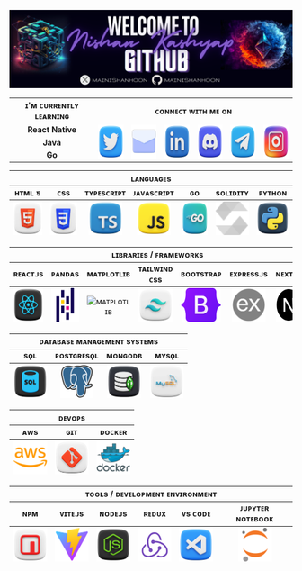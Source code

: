 <p align="center">
 <img src="https://github.com/mainishanhoon/mainishanhoon/blob/main/Assests/Github%20Cover%20Page.png" alt="Github Cover Page"/>
</p>
<!--
## ​ᴀʙᴏᴜᴛ ᴍᴇ
<b>ɪ ʟᴏᴠᴇ ʙʟᴏᴄᴋᴄʜᴀɪɴ ᴛᴇᴄʜɴᴏʟᴏɢʏ, ᴇѕᴘᴇᴄɪᴀʟʟʏ ѕᴍᴀʀᴛ ᴄᴏɴᴛʀᴀᴄᴛѕ, ʙᴇᴄᴀᴜѕᴇ ᴛʜᴇʏ ᴄᴀɴ ᴄʜᴀɴɢᴇ ʜᴏᴡ ɪɴᴅᴜѕᴛʀɪᴇѕ ᴡᴏʀᴋ ʙʏ ᴍᴀᴋɪɴɢ ᴀɢʀᴇᴇᴍᴇɴᴛѕ ᴀᴜᴛᴏᴍᴀᴛɪᴄ ᴀɴᴅ ᴛʀᴜѕᴛᴡᴏʀᴛʜʏ ᴡɪᴛʜᴏᴜᴛ ᴍɪᴅᴅʟᴇᴍᴇɴ. ᴛᴏ ʙʀɪᴅɢᴇ ʙʟᴏᴄᴋᴄʜᴀɪɴ ᴡɪᴛʜ ʀᴇᴀʟ-ᴡᴏʀʟᴅ ᴀᴘᴘʟɪᴄᴀᴛɪᴏɴѕ, ɪ ᴀᴍ ᴄᴜʀʀᴇɴᴛʟʏ ʟᴇᴀʀɴɪɴɢ ꜰʀᴏɴᴛᴇɴᴅ ᴀɴᴅ ʙᴀᴄᴋᴇɴᴅ ᴅᴇᴠᴇʟᴏᴘᴍᴇɴᴛ.</b>
-->

<table align="center">
    <tr>
      <th align="center" >ɪ'ᴍ ᴄᴜʀʀᴇɴᴛʟʏ ʟᴇᴀʀɴɪɴɢ</th>
      <th align="center" colspan="6">ᴄᴏɴɴᴇᴄᴛ ᴡɪᴛʜ ᴍᴇ ᴏɴ</th>
    </tr>
    <tr>
    <td align="center"><b>React Native</b></td>
      <td align="center" rowspan="3">
        <a href="https://x.com/mainishanhoon" target="_blank">
          <img src="https://github.com/mainishanhoon/mainishanhoon/blob/main/Assests/Social%20Media/Twitter.png" width="60" height="60" alt="Twitter">
        </a>
      </td>
      <td align="center" rowspan="3">
        <a href="mailto:NishanKashyap@hotmail.com">
        <img src="https://github.com/mainishanhoon/mainishanhoon/blob/main/Assests/Social%20Media/Email.png" width="60" height="60" alt="Email">
        </a>
      </td>
      <td align="center" rowspan="3">
        <a href="https://www.linkedin.com/in/mainishanhoon" target="_blank">
          <img src="https://github.com/mainishanhoon/mainishanhoon/blob/main/Assests/Social%20Media/LinkedIn.png" width="60" height="60" alt="LinkedIn">
        </a>
      </td>
      <td align="center" rowspan="3">
        <a href="https://discordapp.com/users/531301893050204160" target="_blank">
          <img src="https://github.com/mainishanhoon/mainishanhoon/blob/main/Assests/Social%20Media/Discord.png" width="60" height="60" alt="Discord">
        </a>
      </td>
      <td align="center" rowspan="3">
        <a href="https://telegram.me/mainishanhoon" target="_blank">
          <img src="https://github.com/mainishanhoon/mainishanhoon/blob/main/Assests/Social%20Media/Telegram.png" width="60" height="60" alt="Telegram">
        </a>
      </td>
      <td align="center" rowspan="3">
        <a href="https://www.instagram.com/mainishanhoon" target="_blank">
          <img src="https://github.com/mainishanhoon/mainishanhoon/blob/main/Assests/Social%20Media/Instagram.png" width="60" height="60" alt="Instagram">
        </a>
      </td>
    </tr>
    <tr>
    <td align="center"><b>Java</b></td>
    </tr>
    <tr>
    <td align="center"><b>Go</b></td>
    </tr>
  </table>

   <table align="center">
     <thead>
       <tr>
         <th scope="col" colspan="10">ʟᴀɴɢᴜᴀɢᴇѕ</th>
       </tr>
     </thead>
     <tbody>
        <tr>
         <td align ="center"><b>ʜᴛᴍʟ ƽ</b></td>
         <td align ="center"><b>ᴄѕѕ</b></td>
         <td align ="center"><b>ᴛʏᴘᴇѕᴄʀɪᴘᴛ</b></td>
         <td align ="center"><b>ᴊᴀᴠᴀѕᴄʀɪᴘᴛ</b></td>
         <td align ="center"><b>ɢᴏ</b></td>
         <td align ="center"><b>ѕᴏʟɪᴅɪᴛʏ</b></td>
<!--          <td align ="center"><b>ѕᴏʟᴀɴᴀ</b></td> -->
<!--          <td align ="center"><b>ʀᴜѕᴛ</b></td> -->
         <td align ="center"><b>ᴘʏᴛʜᴏɴ</b></td>
       </tr>
     </tbody>
     <tfoot>
       <tr>         
         <td align ="center"><img src="https://github.com/mainishanhoon/mainishanhoon/blob/main/Assests/HTML5.png" title="ʜᴛᴍʟ ƽ" alt="ʜᴛᴍʟ ƽ" width="60" height="60"/></td>
         <td align ="center"><img src="https://github.com/mainishanhoon/mainishanhoon/blob/main/Assests/CSS.png" title="ᴄѕѕ" alt="ᴄѕѕ" width="60" height="60"/></td>
         <td align ="center"><img src="https://github.com/mainishanhoon/mainishanhoon/blob/main/Assests/TypeScript.png" title="ᴛʏᴘᴇѕᴄʀɪᴘᴛ" alt="ᴛʏᴘᴇѕᴄʀɪᴘᴛ" width="60" height="60"/></td>
         <td align ="center"><img src="https://github.com/mainishanhoon/mainishanhoon/blob/main/Assests/JavaScript.png" title="ᴊᴀᴠᴀѕᴄʀɪᴘᴛ" alt="ᴊᴀᴠᴀѕᴄʀɪᴘᴛ" width="60" height="60"/></td>
         <td align ="center"><img src="https://github.com/mainishanhoon/mainishanhoon/blob/main/Assests/Golang.png" title="ɢᴏʟᴀɴɢ" alt="ɢᴏʟᴀɴɢ" width="60" height="60"/></td>
         <td align ="center"><img src="https://github.com/mainishanhoon/mainishanhoon/blob/main/Assests/Solidity.svg" title="ѕᴏʟɪᴅɪᴛʏ" alt="ѕᴏʟɪᴅɪᴛʏ" width="60" height="60"/></td>
<!--          <td align ="center"><img src="https://github.com/mainishanhoon/mainishanhoon/blob/main/Assests/Solana.svg" title="ѕᴏʟᴀɴᴀ" alt="ѕᴏʟᴀɴᴀ" width="60" height="60"/></td>  -->
<!--          <td align ="center"><img src="https://github.com/mainishanhoon/mainishanhoon/blob/main/Assests/Rust.png" title="ʀᴜѕᴛ"  alt="ʀᴜѕᴛ" width="60" height="60"/></td>           -->
         <td align ="center"><img src="https://github.com/mainishanhoon/mainishanhoon/blob/main/Assests/Python.png" title="ᴘʏᴛʜᴏɴ" alt="ᴘʏᴛʜᴏɴ" width="60" height="60"/></td>     
       </tr>
     </tfoot>
   </table>
   
   <table align="center">
     <thead>
       <tr>
         <th scope="col" colspan="20">ʟɪʙʀᴀʀɪᴇѕ / ꜰʀᴀᴍᴇᴡᴏʀᴋѕ</th>
       </tr>
     </thead>
     <tbody>
       <tr>
       <tr>
         <td align ="center"><b>ʀᴇᴀᴄᴛ.ᴊѕ</b></td>
         <td align ="center"><b>ᴘᴀɴᴅᴀѕ</b></td>
         <td align ="center"><b>ᴍᴀᴛᴘʟᴏᴛʟɪʙ</b></td>
         <td align ="center"><b>ᴛᴀɪʟᴡɪɴᴅ ᴄѕѕ</b></td>
         <td align ="center"><b>ʙᴏᴏᴛѕᴛʀᴀᴘ</b></td>
         <td align ="center"><b>ᴇxᴘʀᴇѕѕ.ᴊѕ</b></td>
         <td align ="center"><b>​ɴᴇxᴛ.ᴊѕ​</b></td>
<!--          <td align ="center"><b>ᴠᴜᴇ.ᴊѕ</b></td> -->
<!--          <td align ="center"><b>ѕᴠᴇʟᴛᴇ</b></td> -->
<!--          <td align ="center"><b>ᴀɴɢᴜʟᴀʀ</b></td> -->
<!--          <td align ="center"><b>ɴᴇѕᴛ.ᴊѕ</b></td>     -->
       </tr>
     </tbody>
     <tfoot>
       <tr>
        <td align ="center"><img src="https://github.com/mainishanhoon/mainishanhoon/blob/main/Assests/React.js.png" title="ʀᴇᴀᴄᴛ.ᴊѕ" alt="ʀᴇᴀᴄᴛ.ᴊѕ" width="60" height="60"/></td>
         <td align ="center"><img src="https://github.com/devicons/devicon/blob/master/icons/pandas/pandas-original.svg" title="ᴘᴀɴᴅᴀѕ" alt="ᴘᴀɴᴅᴀѕ" width="60" height="60"/></td>
         <td align ="center"><img src="https://upload.wikimedia.org/wikipedia/commons/thumb/8/84/Matplotlib_icon.svg/2048px-Matplotlib_icon.svg.png" title="ᴍᴀᴛᴘʟᴏᴛʟɪʙ" alt="ᴍᴀᴛᴘʟᴏᴛʟɪʙ" width="60" height="60"/></td>
         <td align ="center"><img src="https://github.com/mainishanhoon/mainishanhoon/blob/main/Assests/Tailwind%20CSS.png" title="ᴛᴀɪʟᴡɪɴᴅ ᴄѕѕ" alt="ᴛᴀɪʟᴡɪɴᴅ ᴄѕѕ" width="60" height="60"/></td>     
         <td align ="center"><img src="https://github.com/mainishanhoon/mainishanhoon/blob/main/Assests/Bootstrap.png" title="ʙᴏᴏᴛѕᴛʀᴀᴘ" alt="ʙᴏᴏᴛѕᴛʀᴀᴘ" width="70" height="60"/></td>     
         <td align ="center"><img src="https://github.com/mainishanhoon/mainishanhoon/blob/main/Assests/Express.js.png" title="​ᴇxᴘʀᴇѕѕ.ᴊѕ" alt="​ᴇxᴘʀᴇѕѕ.ᴊѕ" width="60" height="60"/></td>
         <td align ="center"><img src="https://github.com/mainishanhoon/mainishanhoon/blob/main/Assests/Next.js.png" title="​ɴᴇxᴛ.ᴊѕ" alt="​ɴᴇxᴛ.ᴊѕ" width="60" height="60"/></td> 
<!--          <td align ="center"><img src="https://github.com/mainishanhoon/mainishanhoon/blob/main/Assests/Vue.js.png" title="ᴠᴜᴇ.ᴊѕ" alt="ᴠᴜᴇ.ᴊѕ" width="60" height="60"/></td> -->
<!--          <td align ="center"><img src="https://github.com/mainishanhoon/mainishanhoon/blob/main/Assests/Svelte.png" title="ѕᴠᴇʟᴛᴇ" alt="ѕᴠᴇʟᴛᴇ" width="60" height="60"/></td> -->
<!--          <td align ="center"><img src="https://github.com/mainishanhoon/mainishanhoon/blob/main/Assests/Angular.png" title="ᴀɴɢᴜʟᴀʀ" alt="ᴀɴɢᴜʟᴀʀ" width="60" height="60"/></td> -->
<!--          <td align ="center"><img src="https://github.com/mainishanhoon/mainishanhoon/blob/main/Assests/Nest.js.png" title="ɴᴇѕᴛ.ᴊѕ" alt="ɴᴇѕᴛ.ᴊѕ" width="60" height="60"/></td> -->
       </tr>
     </tfoot>
   </table>
   
   <table align="center">
     <thead>
       <tr>
         <th scope="col" colspan="5">​​ᴅᴀᴛᴀʙᴀѕᴇ ᴍᴀɴᴀɢᴇᴍᴇɴᴛ ѕʏѕᴛᴇᴍѕ</th>
       </tr>
     </thead>
     <tbody>
          <tr>
         <td align ="center"><b>ѕǫ​​ʟ</b></td>
         <td align ="center"><b>ᴘᴏѕᴛɢʀᴇѕǫʟ</b></td>
         <td align ="center"><b>ᴍᴏɴɢᴏᴅʙ</b></td>
         <td align ="center"><b>ᴍʏѕ​​ǫʟ</b></td>
<!--          <td align ="center"><b>ѕǫʟɪᴛᴇ</b></td> -->
       </tr>
     </tbody>
     <tfoot>
       <tr>
         <td align ="center"><img src="https://github.com/mainishanhoon/mainishanhoon/blob/main/Assests/SQL.png" title="ѕǫ​​ʟ" alt="ѕǫ​​ʟ" width="60" height="60"/></td>
         <td align ="center"><img src="https://github.com/devicons/devicon/blob/master/icons/postgresql/postgresql-original.svg" title="ᴘᴏѕᴛɢʀᴇѕǫ​​ʟ" alt="ᴘᴏѕᴛɢʀᴇѕǫ​​ʟ" width="60" height="60"/></td>
         <td align ="center"><img src="https://github.com/mainishanhoon/mainishanhoon/blob/main/Assests/MongoDB.png" title="ᴍᴏɴɢᴏᴅʙ" alt="ᴍᴏɴɢᴏᴅʙ" width="60" height="60"/></td>     
         <td align ="center"><img src="https://github.com/mainishanhoon/mainishanhoon/blob/main/Assests/MySQL.png" title="ᴍʏѕǫ​​ʟ" alt="ᴍʏѕǫ​​ʟ" width="60" height="60"/></td>     
<!--          <td align ="center"><img src="https://github.com/mainishanhoon/mainishanhoon/blob/main/Assests/SQLite.png" title="ѕ🇶​ǫʟɪᴛᴇ" alt="ѕǫ​​ʟɪᴛᴇ" width="60" height="60"/></td>      -->
       </tr>
     </tfoot>
   </table>
   
<table align="center">
     <thead>
       <tr>
         <th scope="col" colspan="5">ᴅᴇᴠᴏᴘѕ</th>
       </tr>
     </thead>
     <tbody>
          <tr>
         <td align ="center"><b>ᴀᴡѕ</b></td>
         <td align ="center"><b>ɢɪᴛ</b></td>
         <td align ="center"><b>ᴅᴏᴄᴋᴇʀ</b></td>
       </tr>
     </tbody>
     <tfoot>
       <tr>
         <td align ="center"><img src="https://github.com/devicons/devicon/blob/master/icons/amazonwebservices/amazonwebservices-plain-wordmark.svg" title="ᴀᴡѕ" alt="ᴀᴡѕ" width="60" height="60"/></td>
         <td align ="center"><img src="https://github.com/mainishanhoon/mainishanhoon/blob/main/Assests/Git.png" title="ɢɪᴛ" alt="ɢɪᴛ" width="60" height="60"/></td>
         <td align ="center"><img src="https://github.com/devicons/devicon/blob/master/icons/docker/docker-original-wordmark.svg" title="ᴅᴏᴄᴋᴇʀ" alt="ᴅᴏᴄᴋᴇʀ" width="60" height="60"/></td>
       </tr>
     </tfoot>
   </table>

   <table align="center">
     <thead>
       <tr>
         <th scope="col" colspan="10">​​ᴛᴏᴏʟѕ / ᴅᴇᴠᴇʟᴏᴘᴍᴇɴᴛ ᴇɴᴠɪʀᴏɴᴍᴇɴᴛ</th>
       </tr>
     </thead>
     <tbody>
        <tr>
         <td align ="center"><b>ɴᴘᴍ</b></td>
         <td align ="center"><b>​ᴠɪᴛᴇ.ᴊѕ​</b></td> 
         <td align ="center"><b>ɴᴏᴅᴇ.ᴊѕ</b></td>
         <td align ="center"><b>ʀᴇᴅᴜx</b></td>
         <td align ="center"><b>ᴠѕ ᴄᴏᴅᴇ</b></td>
<!--          <td align ="center"><b>ʜᴀʀᴅʜᴀᴛ</b></td> -->
<!--          <td align ="center"><b>ꜰᴏᴜɴᴅʀʏ</b></td> -->
         <td align ="center"><b>ᴊᴜᴘʏᴛᴇʀ ɴᴏᴛᴇʙᴏᴏᴋ</b></td>
       </tr>
     </tbody>
     <tfoot>
       <tr>
        <td align ="center"><img src="https://github.com/mainishanhoon/mainishanhoon/blob/main/Assests/npm.png" title="ɴᴘᴍ" alt="ɴᴘᴍ" width="60" height="60"/></td>
         <td align ="center"><img src="https://github.com/mainishanhoon/mainishanhoon/blob/main/Assests/Vite.js.png" title="​ᴠɪᴛᴇ.ᴊѕ" alt="​ᴠɪᴛᴇ.ᴊѕ" width="60" height="60"/></td> 
         <td align ="center"><img src="https://github.com/mainishanhoon/mainishanhoon/blob/main/Assests/Node.js.png" title="ɴᴏᴅᴇ.ᴊѕ"  alt="ɴᴏᴅᴇ.ᴊѕ" width="60" height="60"/></td>     
         <td align ="center"><img src="https://github.com/mainishanhoon/mainishanhoon/blob/main/Assests/Redux.svg" title="ᴠѕ ᴄᴏᴅᴇ"  alt="ᴠѕ ᴄᴏᴅᴇ" width="60" height="60"/></td>     
         <td align ="center"><img src="https://github.com/mainishanhoon/mainishanhoon/blob/main/Assests/Visual%20Studio%20Code.png" title="ɴᴏᴅᴇ.ᴊѕ"  alt="ɴᴏᴅᴇ.ᴊѕ" width="60" height="60"/></td>     
<!--          <td align ="center"><img src="https://github.com/devicons/devicon/blob/master/icons/hardhat/hardhat-original.svg" title="ʜᴀʀᴅʜᴀᴛ" alt="ʜᴀʀᴅʜᴀᴛ" width="60" height="60"/></td> -->
<!--          <td align ="center"><img src="https://github.com/foundry-rs/.github/blob/main/profile/logo.png" title="ꜰᴏᴜɴᴅʀʏ" alt="ꜰᴏᴜɴᴅʀʏ" width="60" height="60"/></td> -->
         <td align ="center"><img src="https://github.com/devicons/devicon/blob/master/icons/jupyter/jupyter-original.svg" title="ᴊᴜᴘʏᴛᴇʀ" alt="ᴊᴜᴘʏᴛᴇʀ" width="60" height="60"/></td> 
       </tr>
     </tfoot>
   </table>

<!--
## ​🇵​​🇷​​🇴​​🇬​​🇷​​🇦​​🇲​​🇲​​🇮​​🇳​​🇬​ ​🇱​​🇦​​🇳​​🇬​​🇺​​🇦​​🇬​​🇪​​🇸​
| JavaScript | Go | Solidity | Python3 |
|:----------:|:----------:|:----------:|:----------:|
|<img src="https://github.com/mainishanhoon/mainishanhoon/blob/main/Assests/JavaScript.png" title="JavaScript" alt="JavaScript" width="60" height="60"/>|<img src="https://github.com/mainishanhoon/mainishanhoon/blob/main/Assests/Golang.png" title="Golang" alt="Golang" width="60" height="60"/>|<img src="https://github.com/devicons/devicon/blob/master/icons/solidity/solidity-original.svg" title="Solidity" alt="Solidity" width="60" height="60"/>|<img src="https://github.com/mainishanhoon/mainishanhoon/blob/main/Assests/Python.png" title="Python"  alt="Python" width="60" height="60"/>|


## 🇫​​🇷​​🇴​​🇳​​🇹​​🇪​​🇳​​🇩​ ​🇩​​🇪​​🇻​​🇪​​🇱​​🇴​​🇵​​🇪​​🇲​​🇪​​🇳​​🇹​
| HTML5 | CSS | Tailwind CSS |
|:----------:|:----------:|:----------:|
|<img src="https://github.com/mainishanhoon/mainishanhoon/blob/main/Assests/HTML5.png" title="HTML5" alt="HTML5" width="60" height="60"/>|<img src="https://github.com/mainishanhoon/mainishanhoon/blob/main/Assests/CSS.png" title="CSS" alt="CSS" width="60" height="60"/>|<img src="https://github.com/mainishanhoon/mainishanhoon/blob/main/Assests/Tailwind%20CSS.png" title="React.js" alt="React.js" width="60" height="60"/>|


## ​🇧​​🇦​​🇨​​🇰​​🇪​​🇳​​🇩​ ​🇩​​🇪​​🇻​​🇪​​🇱​​🇴​​🇵​​🇪​​🇲​​🇪​​🇳​​🇹​
| Node.js |
|:---------:|
|<img src="https://github.com/mainishanhoon/mainishanhoon/blob/main/Assests/Node.js.png" title="Node.js" alt="Node.js" width="60" height="60"/>|


## ​🇩​​🇦​​🇹​​🇦​ ​🇸​​🇨​​🇮​​🇪​​🇳​​🇨​​🇪
| Numpy | Pandas |  Jupyter | Matplotlib |
|:----------:|:----------:|:----------:|:----------:|
|<img src="https://github.com/mainishanhoon/mainishanhoon/blob/main/Assests/NumPy.png" title="Numpy" alt="Numpy" width="60" height="60"/>|<img src="https://github.com/devicons/devicon/blob/master/icons/pandas/pandas-original.svg" title="Pandas" alt="Pandas" width="60" height="60"/>|<img src="https://github.com/devicons/devicon/blob/master/icons/jupyter/jupyter-original-wordmark.svg" title="Jupyter" alt="Jupyter" width="60" height="60"/>|<img src="https://github.com/devicons/devicon/blob/master/icons/matplotlib/matplotlib-original.svg" title="Matplotlib" alt="Matplotlib" width="60" height="60"/>|

## ​🇩​​🇦​​🇹​​🇦​​🇧​​🇦​​🇸​​🇪​ ​🇲​​🇦​​🇳​​🇦​​🇬​​🇪​​🇲​​🇪​​🇳​​🇹​ ​🇸​​🇾​​🇸​​🇹​​🇪​​🇲​​🇸​ (​🇩​​🇧​​🇲​​🇸​)
| SQL | PostgreSQL | MongoDB | MySQL | SQLite |
|:-------:|:-------:|:-------:|:-------:|:-------:|
|<img src="https://github.com/mainishanhoon/mainishanhoon/blob/main/Assests/SQL.png" title="SQL" alt="SQL" width="60" height="60"/>|<img src="https://github.com/devicons/devicon/blob/master/icons/postgresql/postgresql-original.svg" title="PostgreSQL" alt="PostgreSQL" width="60" height="60"/>|<img src="https://github.com/mainishanhoon/mainishanhoon/blob/main/Assests/MongoDB.png" title="MongoDB" alt="MongoDB" width="60" height="60"/>|<img src="https://github.com/mainishanhoon/mainishanhoon/blob/main/Assests/MySQL.png" title="MySQL" alt="MySQL" width="60" height="60"/>|<img src="https://github.com/mainishanhoon/mainishanhoon/blob/main/Assests/SQLite.png" title="SQLite" alt="SQLite" width="60" height="60"/>|

## ​🇲​​🇴​​🇩​​🇺​​🇱​​🇦​​🇷​ ​🇹​​🇴​​🇴​​🇱​​🇰​​🇮​​🇹​
| HardHat | Foundry |
|:----------:|:----------:|
|<img src="https://github.com/devicons/devicon/blob/master/icons/hardhat/hardhat-original.svg" title="Hardhat" alt="Hardhat" width="60" height="60"/>|<img src="https://github.com/mainishanhoon/mainishanhoon/blob/main/Assests/FoundrySS.jpeg" title="Foundry" alt="Foundry" width="159" height="60"/>|

## ​🇩​​🇪​​🇻​​🇴​​🇵​​🇸
| Git | Docker |
|:----------:|:----------:|
|<img src="https://github.com/mainishanhoon/mainishanhoon/blob/main/Assests/Git.png" title="Git" alt="Git" width="60" height="60"/>|<img src="https://github.com/devicons/devicon/blob/master/icons/docker/docker-original-wordmark.svg" title="Docker" alt="Docker" width="60" height="60"/>|
-->
<!-- ## ​🇮​​🇳​​🇹​​🇪​​🇬​​🇷​​🇦​​🇹​​🇪​​🇩​ ​🇩​​🇪​​🇻​​🇪​​🇱​​🇴​​🇵​​🇲​​🇪​​🇳​​🇹​ ​🇪​​🇳​​🇻​​🇮​​🇷​​🇴​​🇳​​🇲​​🇪​​🇳​​🇹​ (​🇮​​🇩​​🇪​) -->
